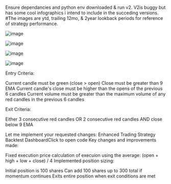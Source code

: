 Ensure dependancies and python env downloaded & run v2. V2is buggy but has some cool infographics i intend to include in the succeding versions.
#The images are ytd, trailing 12mo, & 2year lookback periods for reference of strategy performance.

![image](https://github.com/user-attachments/assets/5de955a9-5c3b-4011-8a77-1fd0e8baafc8)


![image](https://github.com/user-attachments/assets/9a9e7c33-afba-4a77-a592-f04c8b853838)

![image](https://github.com/user-attachments/assets/d92c13f5-9934-4f30-b62a-955eee7ea127)

![image](https://github.com/user-attachments/assets/bcc94b4f-c3fc-48ef-a77b-3d452129a6da)


Entry Criteria:

Current candle must be green (close > open)
Close must be greater than 9 EMA
Current candle's close must be higher than the opens of the previous 6 candles
Current volume must be greater than the maximum volume of any red candles in the previous 6 candles

Exit Criteria:

Either 3 consecutive red candles
OR 2 consecutive red candles AND close below 9 EMA

Let me implement your requested changes:
Enhanced Trading Strategy Backtest DashboardClick to open code
Key changes and improvements made:

Fixed execution price calculation of execuion using the average: (open + high + low + close) / 4
Implemented position sizing:

Initial position is 100 shares
Can add 100 shares up to 300 total if momentum continues
Exits entire position when exit conditions are met
